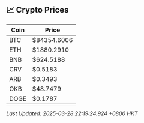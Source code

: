 ## 📈 Crypto Prices

| Coin | Price |
| ---- | ----- |
| BTC | $84354.6006 |
| ETH | $1880.2910 |
| BNB | $624.5188 |
| CRV | $0.5183 |
| ARB | $0.3493 |
| OKB | $48.7479 |
| DOGE | $0.1787 |

_Last Updated: 2025-03-28 22:19:24.924 +0800 HKT_